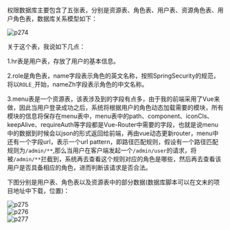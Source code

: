 权限数据库主要包含了五张表，分别是资源表、角色表、用户表、资源角色表、用户角色表，数据库关系模型如下：  

![p274](https://raw.githubusercontent.com/wiki/lenve/vhr/doc/p274.png)  

关于这个表，我说如下几点：  

1.hr表是用户表，存放了用户的基本信息。  

2.role是角色表，name字段表示角色的英文名称，按照SpringSecurity的规范，将以```ROLE_```开始，nameZh字段表示角色的中文名称。  

3.menu表是一个资源表，该表涉及到的字段有点多，由于我的前端采用了Vue来做，因此当用户登录成功之后，系统将根据用户的角色动态加载需要的模块，所有模块的信息将保存在menu表中，menu表中的path、component、iconCls、keepAlive、requireAuth等字段都是Vue-Router中需要的字段，也就是说menu中的数据到时候会以json的形式返回给前端，再由vue动态更新router，menu中还有一个字段url，表示一个url pattern，即路径匹配规则，假设有一个路径匹配规则为```/admin/**```,那么当用户在客户端发起一个```/admin/user```的请求，将被```/admin/**```拦截到，系统再去查看这个规则对应的角色是哪些，然后再去查看该用户是否具备相应的角色，进而判断该请求是否合法。  


下图分别是用户表、角色表以及资源表中的部分数据(数据库脚本可以在文末的项目地址中下载，位置[]())：  

![p275](https://raw.githubusercontent.com/wiki/lenve/vhr/doc/p275.png)  
![p276](https://raw.githubusercontent.com/wiki/lenve/vhr/doc/p276.png)  
![p277](https://raw.githubusercontent.com/wiki/lenve/vhr/doc/p277.png)  